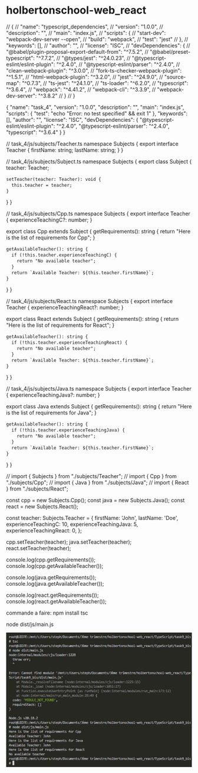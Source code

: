 # holbertonschool-web_react

// {
// 	"name": "typescript_dependencies",
// 	"version": "1.0.0",
// 	"description": "",
// 	"main": "index.js",
// 	"scripts": {
// 	  "start-dev": "webpack-dev-server --open",
// 	  "build": "webpack",
// 	  "test": "jest"
// 	},
// 	"keywords": [],
// 	"author": "",
// 	"license": "ISC",
// 	"devDependencies": {
// 	  "@babel/plugin-proposal-export-default-from": "^7.5.2",
// 	  "@babel/preset-typescript": "^7.7.2",
// 	  "@types/jest": "^24.0.23",
// 	  "@typescript-eslint/eslint-plugin": "^2.4.0",
// 	  "@typescript-eslint/parser": "^2.4.0",
// 	  "clean-webpack-plugin": "^3.0.0",
// 	  "fork-ts-checker-webpack-plugin": "^1.5.1",
// 	  "html-webpack-plugin": "^3.2.0",
// 	  "jest": "^24.9.0",
// 	  "source-map": "^0.7.3",
// 	  "ts-jest": "^24.1.0",
// 	  "ts-loader": "^6.2.0",
// 	  "typescript": "^3.6.4",
// 	  "webpack": "^4.41.2",
// 	  "webpack-cli": "^3.3.9",
// 	  "webpack-dev-server": "^3.8.2"
// 	}
//   }

{
	"name": "task_4",
	"version": "1.0.0",
	"description": "",
	"main": "index.js",
	"scripts": {
	  "test": "echo \"Error: no test specified\" && exit 1"
	},
	"keywords": [],
	"author": "",
	"license": "ISC",
	"devDependencies": {
	  "@typescript-eslint/eslint-plugin": "^2.4.0",
	  "@typescript-eslint/parser": "^2.4.0",
	  "typescript": "^3.6.4"
	}
  }



// task_4/js/subjects/Teacher.ts
namespace Subjects {
  export interface Teacher {
    firstName: string;
    lastName: string;
  }
}

// task_4/js/subjects/Subject.ts
namespace Subjects {
  export class Subject {
    teacher: Teacher;

    setTeacher(teacher: Teacher): void {
      this.teacher = teacher;
    }
  }
}

// task_4/js/subjects/Cpp.ts
namespace Subjects {
  export interface Teacher {
    experienceTeachingC?: number;
  }

  export class Cpp extends Subject {
    getRequirements(): string {
      return "Here is the list of requirements for Cpp";
    }

    getAvailableTeacher(): string {
      if (!this.teacher.experienceTeachingC) {
        return "No available teacher";
      }
      return `Available Teacher: ${this.teacher.firstName}`;
    }
  }
}

// task_4/js/subjects/React.ts
namespace Subjects {
  export interface Teacher {
    experienceTeachingReact?: number;
  }

  export class React extends Subject {
    getRequirements(): string {
      return "Here is the list of requirements for React";
    }

    getAvailableTeacher(): string {
      if (!this.teacher.experienceTeachingReact) {
        return "No available teacher";
      }
      return `Available Teacher: ${this.teacher.firstName}`;
    }
  }
}

// task_4/js/subjects/Java.ts
namespace Subjects {
  export interface Teacher {
    experienceTeachingJava?: number;
  }

  export class Java extends Subject {
    getRequirements(): string {
      return "Here is the list of requirements for Java";
    }

    getAvailableTeacher(): string {
      if (!this.teacher.experienceTeachingJava) {
        return "No available teacher";
      }
      return `Available Teacher: ${this.teacher.firstName}`;
    }
  }
}


// import { Subjects } from "./subjects/Teacher";
// import { Cpp } from "./subjects/Cpp";
// import { Java } from "./subjects/Java";
// import { React } from "./subjects/React";

const cpp = new Subjects.Cpp();
const java = new Subjects.Java();
const react = new Subjects.React();

const teacher: Subjects.Teacher = {
  firstName: 'John',
  lastName: 'Doe',
  experienceTeachingC: 10,
  experienceTeachingJava: 5,
  experienceTeachingReact: 0,
};

cpp.setTeacher(teacher);
java.setTeacher(teacher);
react.setTeacher(teacher);

console.log(cpp.getRequirements());
console.log(cpp.getAvailableTeacher());

console.log(java.getRequirements());
console.log(java.getAvailableTeacher());

console.log(react.getRequirements());
console.log(react.getAvailableTeacher());



commande a faire:
npm install
tsc
<!-- node dist/main.js -->
node dist/js/main.js

![alt text](image.png)
